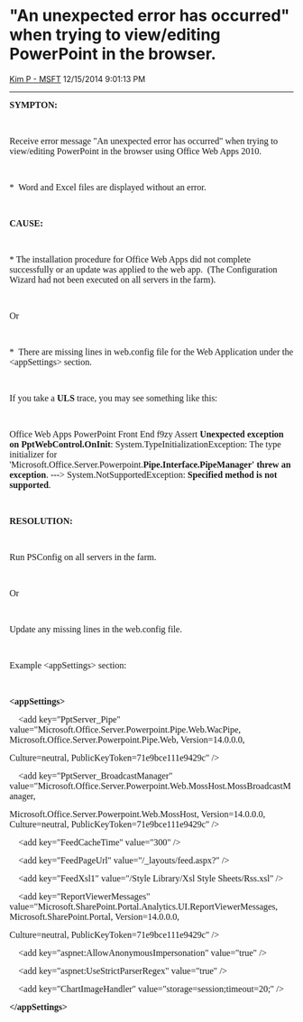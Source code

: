 <div id="page">

# "An unexpected error has occurred" when trying to view/editing PowerPoint in the browser.

[Kim P -
MSFT](https://social.msdn.microsoft.com/profile/Kim%20P%20-%20MSFT)
12/15/2014 9:01:13 PM

-----

<div id="content">

**<span style="font-family:Calibri;font-size:medium;">SYMPTON:</span>**

<span style="font-family:Calibri;font-size:medium;"> </span>

<span style="font-family:Calibri;font-size:medium;">Receive error
message "An unexpected error has occurred" when trying to view/editing
PowerPoint in the browser using Office Web Apps 2010.</span>

<span style="font-family:Calibri;font-size:medium;"> </span>

<span style="font-family:Calibri;font-size:medium;">\*  Word and Excel
files are displayed without an error.</span>

<span style="font-family:Calibri;font-size:medium;"> </span>

**<span style="font-family:Calibri;font-size:medium;">CAUSE:</span>**

<span style="font-family:Calibri;font-size:medium;"> </span>

<span style="font-family:Calibri;font-size:medium;">\* The installation
procedure for Office Web Apps did not complete successfully or an update
was applied to the web app.  (The Configuration Wizard had not been
executed on all servers in the farm).</span>

<span style="font-family:Calibri;font-size:medium;"> </span>

<span style="font-family:Calibri;font-size:medium;">Or</span>

<span style="font-family:Calibri;font-size:medium;"> </span>

<span style="font-family:Calibri;font-size:medium;">\*  There are
missing lines in web.config file for the Web Application under the
\<appSettings\> section.</span>

<span style="font-family:Calibri;font-size:medium;"> </span>

<span style="font-family:Calibri;font-size:medium;">If you take a
**ULS** trace, you may see something like
this:</span>

<span style="font-family:Calibri;font-size:medium;"> </span>

<span style="font-family:Calibri;"><span style="font-size:medium;">Office
Web Apps PowerPoint Front End f9zy Assert **Unexpected exception on**
</span></span><span style="font-family:Calibri;"><span style="font-size:medium;">**PptWebControl.OnInit**:
System.TypeInitializationException: The type initializer for
'Microsoft.Office.Server.Powerpoint.**Pipe.Interface.PipeManager' threw
an exception**. ---\> System.NotSupportedException: **Specified method
is not
supported**.</span></span>

<span style="font-family:Calibri;font-size:medium;"><span style="font-family:Times New Roman;font-size:medium;"> </span></span><span style="font-family:Calibri;font-size:medium;"> </span><span style="font-family:Calibri;font-size:medium;"> </span>

**<span style="font-family:Calibri;font-size:medium;">RESOLUTION:</span>**

<span style="font-family:Calibri;font-size:medium;"> </span>

<span style="font-family:Calibri;font-size:medium;">Run PSConfig on all
servers in the
farm.</span>

<span style="font-family:Calibri;font-size:medium;"> </span>

<span style="font-family:Calibri;font-size:medium;">Or</span>

<span style="font-family:Calibri;font-size:medium;"> </span>

<span style="font-family:Calibri;"><span style="font-size:medium;">Update
any missing lines in the web.config file.  </span></span>

<span style="font-family:Calibri;font-size:medium;"> </span>

<span style="font-family:Calibri;font-size:medium;">Example
\<appSettings\>
section:</span>

<span style="font-family:Calibri;font-size:medium;"> </span>

**<span style="font-family:Calibri;font-size:medium;">\<appSettings\></span>**

<span style="font-family:Calibri;"><span style="font-size:medium;">   
\<add key="PptServer\_Pipe"
value="Microsoft.Office.Server.Powerpoint.Pipe.Web.WacPipe,
Microsoft.Office.Server.Powerpoint.Pipe.Web, Version=14.0.0.0,
</span></span>

<span style="font-family:Calibri;font-size:medium;">Culture=neutral,
PublicKeyToken=71e9bce111e9429c" /\></span>

<span style="font-family:Calibri;"><span style="font-size:medium;">   
\<add key="PptServer\_BroadcastManager"
value="Microsoft.Office.Server.Powerpoint.Web.MossHost.MossBroadcastManager,
</span></span>

<span style="font-family:Calibri;font-size:medium;">Microsoft.Office.Server.Powerpoint.Web.MossHost,
Version=14.0.0.0, Culture=neutral, PublicKeyToken=71e9bce111e9429c"
/\></span>

<span style="font-family:Calibri;"><span style="font-size:medium;">   
\<add key="FeedCacheTime" value="300" /\></span></span>

<span style="font-family:Calibri;"><span style="font-size:medium;">   
\<add key="FeedPageUrl" value="/\_layouts/feed.aspx?" /\></span></span>

<span style="font-family:Calibri;"><span style="font-size:medium;">   
\<add key="FeedXsl1" value="/Style Library/Xsl Style Sheets/Rss.xsl"
/\></span></span>

<span style="font-family:Calibri;"><span style="font-size:medium;">   
\<add key="ReportViewerMessages"
value="Microsoft.SharePoint.Portal.Analytics.UI.ReportViewerMessages,
Microsoft.SharePoint.Portal, Version=14.0.0.0, </span></span>

<span style="font-family:Calibri;font-size:medium;">Culture=neutral,
PublicKeyToken=71e9bce111e9429c" /\></span>

<span style="font-family:Calibri;"><span style="font-size:medium;">   
\<add key="aspnet:AllowAnonymousImpersonation" value="true"
/\></span></span>

<span style="font-family:Calibri;"><span style="font-size:medium;">   
\<add key="aspnet:UseStrictParserRegex" value="true" /\></span></span>

<span style="font-family:Calibri;"><span style="font-size:medium;">   
\<add key="ChartImageHandler" value="storage=session;timeout=20;"
/\></span></span>

**<span style="font-family:Calibri;font-size:medium;">\</appSettings\></span>**

</div>

</div>
